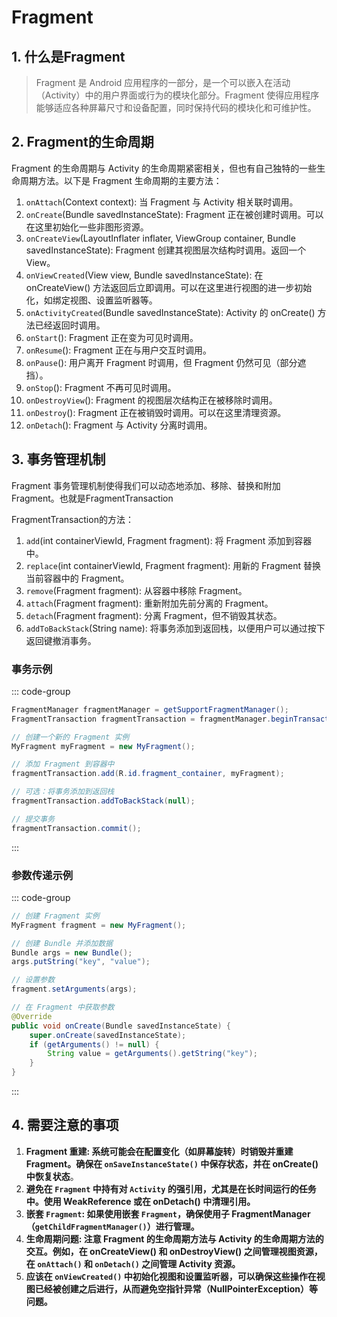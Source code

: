# Fragment

## 1. 什么是Fragment


> Fragment 是 Android 应用程序的一部分，是一个可以嵌入在活动（Activity）中的用户界面或行为的模块化部分。Fragment 使得应用程序能够适应各种屏幕尺寸和设备配置，同时保持代码的模块化和可维护性。

## 2. Fragment的生命周期

Fragment 的生命周期与 Activity 的生命周期紧密相关，但也有自己独特的一些生命周期方法。以下是 Fragment 生命周期的主要方法：

1. `onAttach`(Context context): 当 Fragment 与 Activity 相关联时调用。
2. `onCreate`(Bundle savedInstanceState): Fragment 正在被创建时调用。可以在这里初始化一些非图形资源。
3. `onCreateView`(LayoutInflater inflater, ViewGroup container, Bundle savedInstanceState): Fragment 创建其视图层次结构时调用。返回一个 View。
4. `onViewCreated`(View view, Bundle savedInstanceState): 在 onCreateView() 方法返回后立即调用。可以在这里进行视图的进一步初始化，如绑定视图、设置监听器等。
5. `onActivityCreated`(Bundle savedInstanceState): Activity 的 onCreate() 方法已经返回时调用。
6. `onStart`(): Fragment 正在变为可见时调用。
7. `onResume`(): Fragment 正在与用户交互时调用。
8. `onPause`(): 用户离开 Fragment 时调用，但 Fragment 仍然可见（部分遮挡）。
9. `onStop`(): Fragment 不再可见时调用。
10. `onDestroyView`(): Fragment 的视图层次结构正在被移除时调用。
11. `onDestroy`(): Fragment 正在被销毁时调用。可以在这里清理资源。
12. `onDetach`(): Fragment 与 Activity 分离时调用。

## 3. 事务管理机制

Fragment 事务管理机制使得我们可以动态地添加、移除、替换和附加 Fragment。也就是FragmentTransaction

FragmentTransaction的方法：
1. `add`(int containerViewId, Fragment fragment): 将 Fragment 添加到容器中。
2. `replace`(int containerViewId, Fragment fragment): 用新的 Fragment 替换当前容器中的 Fragment。
3. `remove`(Fragment fragment): 从容器中移除 Fragment。
4. `attach`(Fragment fragment): 重新附加先前分离的 Fragment。
5. `detach`(Fragment fragment): 分离 Fragment，但不销毁其状态。
6. `addToBackStack`(String name): 将事务添加到返回栈，以便用户可以通过按下返回键撤消事务。

### 事务示例
::: code-group
``` java
FragmentManager fragmentManager = getSupportFragmentManager();
FragmentTransaction fragmentTransaction = fragmentManager.beginTransaction();

// 创建一个新的 Fragment 实例
MyFragment myFragment = new MyFragment();

// 添加 Fragment 到容器中
fragmentTransaction.add(R.id.fragment_container, myFragment);

// 可选：将事务添加到返回栈
fragmentTransaction.addToBackStack(null);

// 提交事务
fragmentTransaction.commit();

```
:::

### 参数传递示例

::: code-group
``` java
// 创建 Fragment 实例
MyFragment fragment = new MyFragment();

// 创建 Bundle 并添加数据
Bundle args = new Bundle();
args.putString("key", "value");

// 设置参数
fragment.setArguments(args);

// 在 Fragment 中获取参数
@Override
public void onCreate(Bundle savedInstanceState) {
    super.onCreate(savedInstanceState);
    if (getArguments() != null) {
        String value = getArguments().getString("key");
    }
}
```
:::


## 4. 需要注意的事项

1. **Fragment 重建: 系统可能会在配置变化（如屏幕旋转）时销毁并重建 Fragment。确保在 `onSaveInstanceState()` 中保存状态，并在 onCreate() 中恢复状态**。
2. **避免在 `Fragment` 中持有对 `Activity` 的强引用，尤其是在长时间运行的任务中。使用 WeakReference 或在 onDetach() 中清理引用。**
3. **嵌套 `Fragment`: 如果使用嵌套 `Fragment`，确保使用子 FragmentManager（`getChildFragmentManager()`）进行管理。**
4. **生命周期问题: 注意 Fragment 的生命周期方法与 Activity 的生命周期方法的交互。例如，在 onCreateView() 和 onDestroyView() 之间管理视图资源，在 `onAttach()` 和 `onDetach()` 之间管理 Activity 资源。**
5. **应该在 `onViewCreated()` 中初始化视图和设置监听器，可以确保这些操作在视图已经被创建之后进行，从而避免空指针异常（NullPointerException）等问题。**